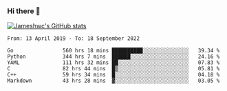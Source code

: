 ### Hi there 👋

[![Jameshwc's GitHub stats](https://github-readme-stats.vercel.app/api?username=jameshwc)](https://github.com/anuraghazra/github-readme-stats)

<!--START_SECTION:waka-->

```text
From: 13 April 2019 - To: 18 September 2022

Go                560 hrs 18 mins ██████████░░░░░░░░░░░░░░░   39.34 %
Python            344 hrs 7 mins  ██████░░░░░░░░░░░░░░░░░░░   24.16 %
YAML              111 hrs 32 mins ██░░░░░░░░░░░░░░░░░░░░░░░   07.83 %
C                 82 hrs 44 mins  █▒░░░░░░░░░░░░░░░░░░░░░░░   05.81 %
C++               59 hrs 34 mins  █░░░░░░░░░░░░░░░░░░░░░░░░   04.18 %
Markdown          43 hrs 28 mins  ▓░░░░░░░░░░░░░░░░░░░░░░░░   03.05 %
```

<!--END_SECTION:waka-->